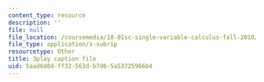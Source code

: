 ```yaml
---
content_type: resource
description: ''
file: null
file_location: /coursemedia/18-01sc-single-variable-calculus-fall-2010/5aad6d8dff32563db7d65a53725966b4_-MI0b4h3rS0.vtt
file_type: application/x-subrip
resourcetype: Other
title: 3play caption file
uid: 5aad6d8d-ff32-563d-b7d6-5a53725966b4
---
```

